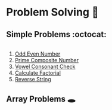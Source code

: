 # **Problem Solving** :memo:

## **Simple Problems** :octocat:

<div style="overflow-y: scroll; height: 100px; scroll-behavior: smooth;">

1. [Odd Even Number](./Simple-Problem/odd_even.py)
2. [Prime Composite Number](./Simple-Problem/prime_composite.py)
3. [Vowel Consonant Check](./Simple-Problem/vowel_consonant.py)
4. [Calculate Factorial](./Simple-Problem/calculate_factorial.py)
5. [Reverse String](./Simple-Problem/reverse_string.py)
6. [Fibonacci Sequence](./Simple-Problem/fibonacci_sequence.py)
7. [Celsius to Fahrenheit](./Simple-Problem/celsius_to_fahrenheit.py)
8. [Find Average/Mean](./Simple-Problem/find_average.py)
9. [Find GCD]()
10. [Find LCM]()
11. [Find Median]()
12. [Find Mode]()

</div>

## **Array Problems** :hole: